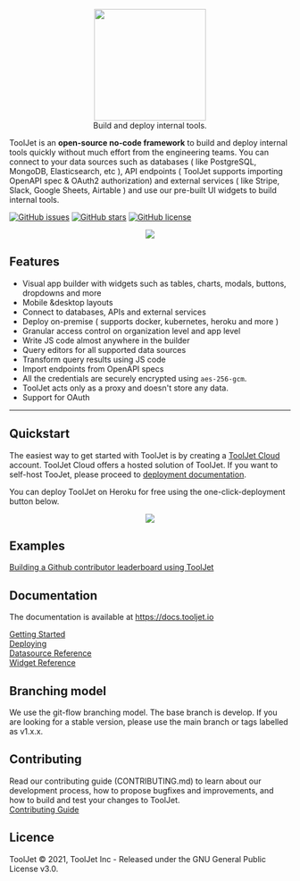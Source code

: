 <p align="center">
  <img src="https://user-images.githubusercontent.com/7828962/120930301-4ec3fe80-c70a-11eb-91b7-4bdbc31fd928.png" width="200" />
  <br/>
  Build and deploy internal tools.
</p>


ToolJet is an **open-source no-code framework** to build and deploy internal tools quickly without much effort from the engineering teams. You can connect to your data sources such as databases ( like PostgreSQL, MongoDB, Elasticsearch, etc ), API endpoints ( ToolJet supports importing OpenAPI spec & OAuth2 authorization) and external services ( like Stripe, Slack, Google Sheets, Airtable ) and use our pre-built UI widgets to build internal tools.

[![GitHub issues](https://img.shields.io/github/issues/ToolJet/ToolJet)](https://github.com/ToolJet/ToolJet/issues)
[![GitHub stars](https://img.shields.io/github/stars/ToolJet/ToolJet)](https://github.com/ToolJet/ToolJet/stargazers)
[![GitHub license](https://img.shields.io/github/license/ToolJet/ToolJet)](https://github.com/ToolJet/ToolJet)


<p align="center">
  <kbd>
    <img src="https://user-images.githubusercontent.com/7828962/120830570-4211a000-c57c-11eb-97f5-a650b177a082.png" />
  </kbd>
</p>

## Features

- Visual app builder with widgets such as tables, charts, modals, buttons, dropdowns and more
- Mobile &desktop layouts
- Connect to databases, APIs and external services
- Deploy on-premise ( supports docker, kubernetes, heroku and more )
- Granular access control on organization level and app level
- Write JS code almost anywhere in the builder
- Query editors for all supported data sources
- Transform query results using JS code 
- Import endpoints from OpenAPI specs 
- All the credentials are securely encrypted using `aes-256-gcm`.
- ToolJet acts only as a proxy and doesn't store any data.
- Support for OAuth

<hr>

## Quickstart 
The easiest way to get started with ToolJet is by creating a [ToolJet Cloud](https://tooljet.io) account. ToolJet Cloud offers a hosted solution of ToolJet. If you want to self-host TooJet, please proceed to [deployment documentation](https://docs.tooljet.io/docs/setup/architecture).

You can deploy ToolJet on Heroku for free using the one-click-deployment button below.
<p align="center">
<a href="https://heroku.com/deploy?template=https://github.com/tooljet/tooljet/tree/main"><img src="https://www.herokucdn.com/deploy/button.svg" /></a>
</P>



## Examples 

[Building a Github contributor leaderboard using ToolJet](https://blog.tooljet.io/building-a-github-contributor-leaderboard-using-tooljet/)<br>

## Documentation
The documentation is available at https://docs.tooljet.io 

[Getting Started](https://docs.tooljet.io)<br>
[Deploying](https://docs.tooljet.io)<br>
[Datasource Reference](https://docs.tooljet.io)<br>
[Widget Reference](https://docs.tooljet.io)

## Branching model
We use the git-flow branching model. The base branch is develop. If you are looking for a stable version, please use the main branch or tags labelled as v1.x.x.

## Contributing
Read our contributing guide (CONTRIBUTING.md) to learn about our development process, how to propose bugfixes and improvements, and how to build and test your changes to ToolJet. <br>
[Contributing Guide](https://docs.tooljet.io/docs/contributing-guide/setup/docker)

## Licence
ToolJet © 2021, ToolJet Inc - Released under the GNU General Public License v3.0.

